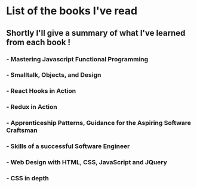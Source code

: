 # List of the books I've read

## Shortly I'll give a summary of what I've learned from each book !

### - Mastering Javascript Functional Programming
### - Smalltalk, Objects, and Design
### - React Hooks in Action
### - Redux in Action
### - Apprenticeship Patterns, Guidance for the Aspiring Software Craftsman
### - Skills of a successful Software Engineer
### - Web Design with HTML, CSS, JavaScript and JQuery
### - CSS in depth

